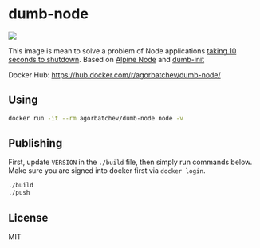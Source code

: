 # dumb-node

[![](https://badge.imagelayers.io/agorbatchev/dumb-node:latest.svg)](https://imagelayers.io/?images=agorbatchev/dumb-node:latest)

This image is mean to solve a problem of Node applications [taking 10 seconds to shutdown](https://docs.docker.com/compose/faq/#/why-do-my-services-take-10-seconds-to-recreate-or-stop). Based on [Alpine Node](https://hub.docker.com/r/_/node/) and [dumb-init](https://github.com/Yelp/dumb-init)

Docker Hub: https://hub.docker.com/r/agorbatchev/dumb-node/

## Using

```sh
docker run -it --rm agorbatchev/dumb-node node -v
```

## Publishing

First, update `VERSION` in the `./build` file, then simply run commands below. Make sure you are signed into docker first via `docker login`.

```sh
./build
./push
```

## License

MIT
